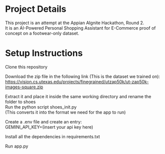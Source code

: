 # Project Details

This project is an attempt at the Appian AIgnite Hackathon, Round 2.  
It is an AI-Powered Personal Shopping Assistant for E-Commerce proof of concept on a footwear-only dataset.  


# Setup Instructions

Clone this repository 

Download the zip file in the following link (This is the dataset we trained on):  
https://vision.cs.utexas.edu/projects/finegrained/utzap50k/ut-zap50k-images-square.zip  

Extract it and place it inside the same working directory and rename the folder to shoes  
Run the python script shoes_init.py  
(This converts it into the format we need for the app to run)  

Create a .env file and create an entry:  
GEMINI_API_KEY=(insert your api key here) 

Install all the dependencies in requirements.txt  

Run app.py  
